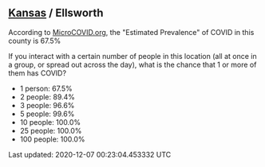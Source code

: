 
## [Kansas](/united-states/kansas) / Ellsworth

According to [MicroCOVID.org](http://microcovid.org),
the "Estimated Prevalence" of COVID in this county is 67.5%

If you interact with a certain number of people in this location
(all at once in a group, or spread out across the day), what is the chance that
1 or more of them has COVID?

- 1 person: 67.5%
- 2 people: 89.4%
- 3 people: 96.6%
- 5 people: 99.6%
- 10 people: 100.0%
- 25 people: 100.0%
- 100 people: 100.0%

Last updated: 2020-12-07 00:23:04.453332 UTC
